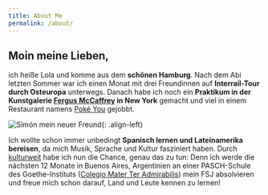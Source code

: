 ```yaml
---
title: About Me
permalink: /about/
---
```


## Moin meine Lieben,

ich heiße Lola und komme aus dem **schönen Hamburg**. Nach dem Abi letzten
Sommer war ich einen Monat mit drei Freundinnen auf **Interrail-Tour durch
Osteuropa** unterwegs.  Danach habe ich noch ein **Praktikum in der Kunstgalerie
[Fergus McCaffrey][mccaffrey] in New York** gemacht und viel in einem Restaurant namens
[Poké You][poke-you] gejobbt.

![Simón mein neuer Freund]({{"/assets/images/author_portraet_small.jpg"}}){: .align-left}

Ich wollte schon immer unbedingt **Spanisch lernen und Lateinamerika bereisen**,
da mich Musik, Sprache und Kultur fasziniert haben. Durch
[kulturweit][kulturweit] habe ich nun die Chance, genau das zu tun: Denn ich
werde die nächsten 12 Monate in Buenos Aires, Argentinien an einer PASCH-Schule
des Goethe-Instituts ([Colegio Mater Ter Admirabilis][colegio]) mein FSJ
absolvieren und freue mich schon darauf, Land und Leute kennen zu lernen!

[mccaffrey]:  http://fergusmccaffrey.com/
[poke-you]:   https://pokeyou.de/
[kulturweit]: https://www.kulturweit.de/
[colegio]:    http://www.pasch-net.de/de/par/spo/ame/arg/3342304.html
